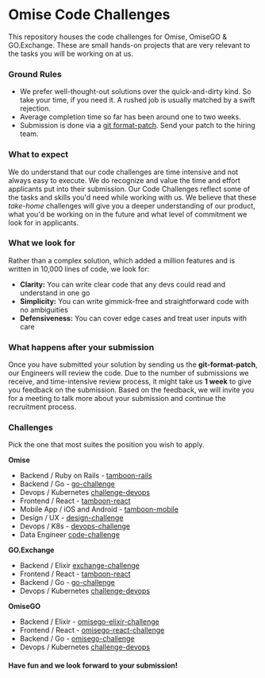 # Omise Code Challenges

This repository houses the code challenges for Omise, OmiseGO & GO.Exchange. These are small hands-on
projects that are very relevant to the tasks you will be working on at us.

### Ground Rules

* We prefer well-thought-out solutions over the quick-and-dirty kind. So take your time,
  if you need it. A rushed job is usually matched by a swift rejection.
* Average completion time so far has been around one to two weeks.
* Submission is done via a [git format-patch](https://git-scm.com/docs/git-format-patch).
  Send your patch to the hiring team.

### What to expect
We do understand that our code challenges are time intensive and not always easy to execute. We do recognize and value the time and effort applicants put into their submission. Our Code Challenges reflect some of the tasks and skills you'd need while working with us. We believe that these *take-home* challenges will give you a deeper understanding of our product, what you'd be working on in the future and what level of commitment we look for in applicants.

### What we look for
Rather than a complex solution, which added a million features and is written in 10,000 lines of code, we look for:
* **Clarity:** You can write clear code that any devs could read and understand in one go
* **Simplicity:** You can write gimmick-free and straightforward code with no ambiguities
* **Defensiveness:** You can cover edge cases and treat user inputs with care

### What happens after your submission
Once you have submitted your solution by sending us the **git-format-patch**, our Engineers will review the code. Due to the number of submissions we receive, and time-intensive review process, it might take us **1 week** to give you feedback on the submission. Based on the feedback, we will invite you for a meeting to talk more about your submission and continue the recruitment process.

### Challenges

Pick the one that most suites the position you wish to apply.

**Omise**

* Backend / Ruby on Rails - [tamboon-rails](https://github.com/omise/challenges/tree/challenge-rails)
* Backend / Go - [go-challenge](https://github.com/omise/challenges/tree/challenge-go)
* Devops / Kubernetes [challenge-devops](https://github.com/omise/challenges/tree/challenge-devops)
* Frontend / React - [tamboon-react](https://github.com/omise/challenges/tree/challenge-react)
* Mobile App / iOS and Android - [tamboon-mobile](https://github.com/omise/challenges/tree/challenge-mobile)
* Design / UX - [design-challenge](https://github.com/omise/challenges/blob/challenge-design/design-challenge.pdf)
* Devops / K8s - [devops-challenge](https://github.com/omise/challenges/tree/challenge-devops)
* Data Engineer [code-challenge](https://github.com/omise/challenges/tree/challenge-data-engineer)

**GO.Exchange**

* Backend / Elixir [exchange-challenge](https://gist.github.com/theesit-omise/26abab54487996d9702535421b459858)
* Frontend / React - [tamboon-react](https://github.com/theesit-omise/challenges/tree/challenge-react)
* Backend / Go - [go-challenge](https://github.com/omise/challenges/tree/challenge-go)
* Devops / Kubernetes [challenge-devops](https://github.com/omise/challenges/tree/challenge-devops)

**OmiseGO**

* Backend / Elixir - [omisego-elixir-challenge](https://gist.github.com/T-Dnzt/73813aa982d060d87e64e52cd9543799)
* Frontend / React - [omisego-react-challenge](https://gist.github.com/T-Dnzt/71b2fa89ca47c465119bd3d9ed94db29)
* Backend / Go - [omisego-challenge](https://github.com/omise/challenges/tree/challenge-go)
* Devops / Kubernetes [challenge-devops](https://github.com/omise/challenges/tree/challenge-devops)

#### Have fun and we look forward to your submission!
